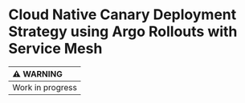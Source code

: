 # Cloud Native Canary Deployment Strategy  using Argo Rollouts with Service Mesh

| :warning: WARNING          |
|:---------------------------|
| Work in progress           |
